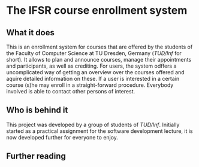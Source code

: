# The IFSR course enrollment system

## What it does
This is an enrollment system for courses that are offered by the students of the Faculty of Computer Science at TU Dresden, Germany (*TUD/Inf* for short). It allows to plan and announce courses, manage their appointments and participants, as well as crediting.
For users, the system odffers a uncomplicated way of getting an overview over the courses offered and aquire detailed  information on these. If a user is interested in a certain course (s)he may enroll in a straight-forward procedure.
Everybody involved is able to contact other persons of interest.

## Who is behind it
This project was developed by a group of students of *TUD/Inf*.
Initially started as a practical assignment for the software development lecture, it is now developed further for everyone to enjoy.

## Further reading
